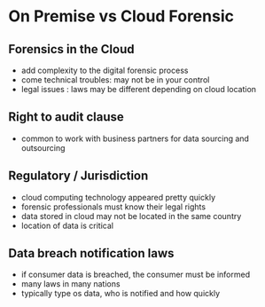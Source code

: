 # On Premise vs Cloud Forensic

## Forensics in the Cloud

- add complexity to the digital forensic process
- come technical troubles: may not be in your control
- legal issues : laws may be different depending on cloud location

## Right to audit clause

- common to work with business partners for data sourcing and outsourcing

## Regulatory / Jurisdiction

- cloud computing technology appeared pretty quickly
- forensic professionals must know their legal rights
- data stored in cloud may not be located in the same country
- location of data is critical

## Data breach notification laws

- if consumer data is breached, the consumer must be informed
- many laws in many nations
- typically type os data, who is notified and how quickly
